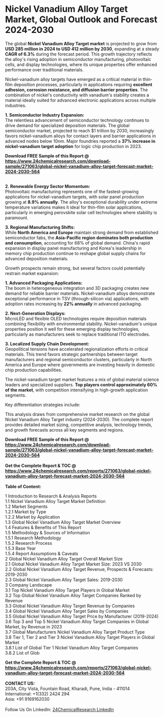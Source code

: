 <h1>Nickel Vanadium Alloy Target Market, Global Outlook and Forecast 2024-2030</h1><p>The global <strong>Nickel Vanadium Alloy Target market</strong> is projected to grow from <strong>USD 285 million in 2024 to USD 412 million by 2030</strong>, expanding at a steady <strong>CAGR of 6.3%</strong> during the forecast period. This growth trajectory reflects the alloy's rising adoption in semiconductor manufacturing, photovoltaic cells, and display technologies, where its unique properties offer enhanced performance over traditional materials.</p><p>Nickel-vanadium alloy targets have emerged as a critical material in thin-film deposition processes, particularly in applications requiring <strong>excellent adhesion, corrosion resistance, and diffusion barrier properties</strong>. The combination of nickel's conductivity with vanadium's stability creates a material ideally suited for advanced electronic applications across multiple industries.</p><p><strong>1. Semiconductor Industry Expansion:</strong><br>
The relentless advancement of semiconductor technology continues to drive demand for specialized deposition materials. The global semiconductor market, projected to reach $1 trillion by 2030, increasingly favors nickel-vanadium alloys for contact layers and barrier applications in advanced nodes below 10nm. Major foundries reported a <strong>37% increase in nickel-vanadium target adoption</strong> for logic chip production in 2023.</p><div><b>Download FREE Sample of this Report @ 
            <a href="https://www.24chemicalresearch.com/download-sample/271063/global-nickel-vanadium-alloy-target-forecast-market-2024-2030-564">
            https://www.24chemicalresearch.com/download-sample/271063/global-nickel-vanadium-alloy-target-forecast-market-2024-2030-564</a></b></div><br><p><strong>2. Renewable Energy Sector Momentum:</strong><br>
Photovoltaic manufacturing represents one of the fastest-growing applications for nickel-vanadium targets, with solar panel production growing at <strong>8.9% annually</strong>. The alloy's exceptional durability under extreme temperature variations makes it ideal for thin-film solar applications, particularly in emerging perovskite solar cell technologies where stability is paramount.</p><p><strong>3. Regional Manufacturing Shifts:</strong><br>
While <strong>North America and Europe</strong> maintain strong demand from established semiconductor fabs, the <strong>Asia-Pacific region dominates both production and consumption</strong>, accounting for 68% of global demand. China's rapid expansion in display panel manufacturing and Korea's leadership in memory chip production continue to reshape global supply chains for advanced deposition materials.</p><p>Growth prospects remain strong, but several factors could potentially restrain market expansion:</p><p><strong>1. Advanced Packaging Applications:</strong><br>
The boom in heterogeneous integration and 3D packaging creates new demand for reliable barrier materials. Nickel-vanadium alloys demonstrate exceptional performance in TSV (through-silicon via) applications, with adoption rates increasing by <strong>22% annually</strong> in advanced packaging.</p><p><strong>2. Next-Generation Displays:</strong><br>
MicroLED and flexible OLED technologies require deposition materials combining flexibility with environmental stability. Nickel-vanadium's unique properties position it well for these emerging display technologies, particularly as manufacturers seek to replace traditional ITO electrodes.</p><p><strong>3. Localized Supply Chain Development:</strong><br>
Geopolitical tensions have accelerated regionalization efforts in critical materials. This trend favors strategic partnerships between target manufacturers and regional semiconductor clusters, particularly in North America and Europe where governments are investing heavily in domestic chip production capabilities.</p><p>The nickel-vanadium target market features a mix of global material science leaders and specialized suppliers. <strong>Top players control approximately 60% of the market</strong>, with competition intensifying in high-growth application segments.</p><p>Key differentiation strategies include:</p><p>This analysis draws from comprehensive market research on the global Nickel Vanadium Alloy Target industry (2024-2030). The complete report provides detailed market sizing, competitive analysis, technology trends, and growth forecasts across all key segments and regions.</p><div><b>Download FREE Sample of this Report @ 
            <a href="https://www.24chemicalresearch.com/download-sample/271063/global-nickel-vanadium-alloy-target-forecast-market-2024-2030-564">
            https://www.24chemicalresearch.com/download-sample/271063/global-nickel-vanadium-alloy-target-forecast-market-2024-2030-564</a></b></div><br><div><b>Get the Complete Report & TOC @ 
            <a href="https://www.24chemicalresearch.com/reports/271063/global-nickel-vanadium-alloy-target-forecast-market-2024-2030-564">
            https://www.24chemicalresearch.com/reports/271063/global-nickel-vanadium-alloy-target-forecast-market-2024-2030-564</a></b></div><br>
            <b>Table of Content:</b><p>1 Introduction to Research & Analysis Reports<br />
    1.1 Nickel Vanadium Alloy Target Market Definition<br />
    1.2 Market Segments<br />
        1.2.1 Market by Type<br />
        1.2.2 Market by Application<br />
    1.3 Global Nickel Vanadium Alloy Target Market Overview<br />
    1.4 Features & Benefits of This Report<br />
    1.5 Methodology & Sources of Information<br />
        1.5.1 Research Methodology<br />
        1.5.2 Research Process<br />
        1.5.3 Base Year<br />
        1.5.4 Report Assumptions & Caveats<br />
2 Global Nickel Vanadium Alloy Target Overall Market Size<br />
    2.1 Global Nickel Vanadium Alloy Target Market Size: 2023 VS 2030<br />
    2.2 Global Nickel Vanadium Alloy Target Revenue, Prospects & Forecasts: 2019-2030<br />
    2.3 Global Nickel Vanadium Alloy Target Sales: 2019-2030<br />
3 Company Landscape<br />
    3.1 Top Nickel Vanadium Alloy Target Players in Global Market<br />
    3.2 Top Global Nickel Vanadium Alloy Target Companies Ranked by Revenue<br />
    3.3 Global Nickel Vanadium Alloy Target Revenue by Companies<br />
    3.4 Global Nickel Vanadium Alloy Target Sales by Companies<br />
    3.5 Global Nickel Vanadium Alloy Target Price by Manufacturer (2019-2024)<br />
    3.6 Top 3 and Top 5 Nickel Vanadium Alloy Target Companies in Global Market, by Revenue in 2023<br />
    3.7 Global Manufacturers Nickel Vanadium Alloy Target Product Type<br />
    3.8 Tier 1, Tier 2 and Tier 3 Nickel Vanadium Alloy Target Players in Global Market<br />
        3.8.1 List of Global Tier 1 Nickel Vanadium Alloy Target Companies<br />
        3.8.2 List of Glob</p><div><b>Get the Complete Report & TOC @ 
            <a href="https://www.24chemicalresearch.com/reports/271063/global-nickel-vanadium-alloy-target-forecast-market-2024-2030-564">
            https://www.24chemicalresearch.com/reports/271063/global-nickel-vanadium-alloy-target-forecast-market-2024-2030-564</a></b></div><br><b>CONTACT US:</b><br>
            203A, City Vista, Fountain Road, Kharadi, Pune, India - 411014<br>
            International: +1(332) 2424 294<br>
            Asia: +91 9169162030 <br><br>
            Follow Us On LinkedIn: <a href="https://www.linkedin.com/company/24chemicalresearch/">24ChemicalResearch LinkedIn</a>
